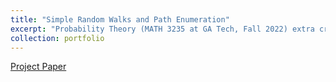 ```yaml
---
title: "Simple Random Walks and Path Enumeration"
excerpt: "Probability Theory (MATH 3235 at GA Tech, Fall 2022) extra credit course project on simple random walks and Dyck path enumeration."
collection: portfolio
---
```

[Project Paper](https://github.com/abarton51/simplerw_and_pathenum)

